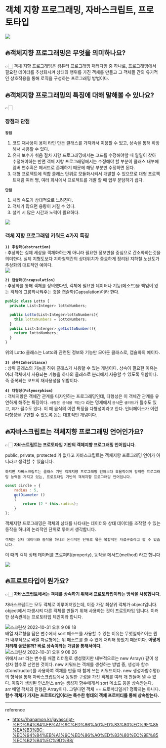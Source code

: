 # 객체 지향 프로그래밍, 자바스크립트, 프로토타입
![](https://i.ytimg.com/vi/dy9yQIx38u8/maxresdefault.jpg)
## 🔥객체지향 프로그래밍은 무엇을 의미하나요?
👉🏻 객체 지향 프로그래밍은 컴퓨터 프로그래밍 패러다임 중 하나로, 프로그래밍에서 필요한 데이터를 추상화시켜 상태와 행위를 가진 객체를 만들고 그 객체들 간의 유기적인 상호작용을 통해 로직을 구성하는 프로그래밍 방법이다.


## 🔥객체지향 프로그래밍의 특징에 대해 말해볼 수 있나요?
👉🏻
### 장점과 단점
**`장점`**
1) 코드 재사용이 용이
타인 만든 클래스를 가져와서 이용할 수 있고, 상속을 통해 확장해서 사용할 수 있다.
2) 유지 보수가 쉬움
절차 지향 프로그래밍에서는 코드를 수정해야할 때 일일이 찾아 수정해야하는 반면 객체 지향 프로그래밍에서는 수정해야 할 부분이 클래스 내부에 멤버 변수혹은 메서드로 존재하기 때문에 해당 부분만 수정하면 된다.
3) 대형 프로젝트에 적합
클래스 단위로 모듈화시켜서 개발할 수 있으므로 대형 프로젝트처럼 여러 명, 여러 회사에서 프로젝트를 개발 할 때 업무 분담하기 쉽다.

**`단점`**
1) 처리 속도가 상대적으로 느려진다.
2) 객체가 많으면 용량이 커질 수 있다.
3) 설계 시 많은 시간과 노력이 필요하다.


![](https://blog.kakaocdn.net/dn/WnG1X/btqzfGtTExD/V1NPnagTjsP83C8XRBYkZ0/img.jpg)
### 객체 지향 프로그래밍 키워드 4가지 특징

**`1) 추상화(abstraction)`**<br>
: 추상화는 실제 세상을 객체화하는게 아니라 필요한 정보만을 중심으로 간소화하는것을 의미한다. 
  실제 지형도보다 지하철역간의 상대위치가 중요하게 정리된 지하철 노선도가 추상화의 대표적인 예이다.
  <br>
![](https://user-images.githubusercontent.com/33862991/113979858-c3043200-9880-11eb-8f5c-012cf496eb8c.jpg)

**`2) 캡슐화(Encapsulation)`**<br>
: 추상화를 통해 객체를 정의했다면, 객체에 필요한 데이터나 기능(메소드)을 책임이 있는 객체에 그룹화시켜주는 것을 캡슐화(Capsulation)이라 한다.<br>
```javascript
public class Lotto {
  private List<Integer> lottoNumbers;

  public Lotto(List<Integer>lottoNumbers){
    this.lottoNumbers = lottoNumbers;
  }
  public List<Interger> getLottoNumber(){
    return lottoNumbers;
  }
}
```
위의 Lotto 클래스는 Lotto와 관련된 정보와 기능만 모아둔 클래스로, 캡슐화의 예이다.<br>

**`3) 상속(Inheritance)`**<br>
: 상위 클래스의 기능을 하위 클래스가 사용할 수 있는 개념이다. 
상속이 필요한 이유는 여러 객체에서 사용되는 기능을 하나의 클래스로 분리해서 사용할 수 있도록 위함이다. 즉 중복되는 코드의 재사용성을 위함이다.<br>

**`4) 다형성(Polymorphism)`**<br>
: 객체지향은 객체간 관계를 디자인하는 프로그래밍인데, 다형성은 이 객체간 관계를 유연하게 해주는 특징이다.
`사람은 음식을 먹는다` 라는 명제에서 `음식`은 `샐러드`가 될수도 있고, `회`가 될수도 있다. 이 때 음식의 이런 특징을 다형성이라고 한다. 인터페이스가 이런 다형성을 구현할 수 있도록 돕는 대표적인 개념이다.<br>


## 🔥자바스크립트는 객체지향 프로그래밍 언어인가요?
👉🏻 **자바스트립트는 프로토타입 기반의 객체지향 프로그래밍 언어입니다.**

public, private, protected 가 없다고 자바스크립트는 객체지향 프로그래밍 언어가 아니라고 생각할 수 있습니다. 

`하지만 자바스크립트는 클래스 기반 객체지향 프로그래밍 언어보다 효율적이며 강력한 프로그래밍 능력을 가지고 있는, 프로토타입 기반의 객체지향 프로그래밍 언어입니다.`
```javascript
const circle = {
    radius : 5,
    getDiameter ()
    {
        return (2 * this.radius);
    }
};
```
객체지향 프로그래밍은 객체의 상태를 나타내는 데이터와 상태 데이터를 조작할 수 있는 동작을 하나의 논리적인 단위로 묶어서 생각합니다. 

`객체는 상태 데이터와 동작을 하나의 논리적인 단위로 묶은 복합적인 자료구조라고 할 수 있습니다.`

이 때의 객체 상태 데이터를 프로퍼티(property), 동작을 메서드(method) 라고 합니다


![](https://spoqa.github.io/images/2013-02-06/1.png)
## 🔥프로토타입이 뭔가요?
👉🏻 **자바스크립트에서는 객체를 상속하기 위해서 프로토타입이라는 방식을 사용합니다.**

자바스크립트는 모두 객체로 이루어져있는데, 이중 가장 최상위 객체가 object입니다.
object에서 파생시켜 다른 객체를 만들기 위해 사용하는 것이 프로토타입 입니다.
이러한 상속관계는 프로토타입 체인이라 합니다.<br>

![스크린샷 2022-10-31 오후 9 08 18](https://user-images.githubusercontent.com/102123710/199004645-f6cf1523-431a-476d-8c2f-37c29e2826a7.png)
<br>
배열 자료형을 담은 변수에서 sort 메소드를 사용할 수 있는 이유는 무엇일까?
이는 뭔가 내부적으로 배열 자료형에는 위 메소드를 쓸 수 있게 처리해 놓았기 때문이다.
**어떻게 처리해 놓았을까? 바로 상속이라는 개념을 통해서이다.**
<br>
![스크린샷 2022-10-31 오후 9 08 26](https://user-images.githubusercontent.com/102123710/199004721-e1966f30-d643-4a06-a95b-0842648282ba.png)
<br>
위에서 arr 라는 변수를 배열 리터럴로 생성했지만 내부적으로는 new Array() 같이 생성자 함수로 선언한 것이다.
new 키워드는 객체를 생성하는 방법 중, 생성자 함수(Constructor)를 사용하여 객체를 만들 때 함께 쓰는 키워드이다.
new 생성자함수명() 의 형식을 통해 자바스크립트에서 동일한 구성을 가진 객체를 여러 개 만들어 낼 수 있다.
이렇게 생성된 인스턴스 arr는 생성자 함수에게서 sort 메소드 등을 상속받는다.
<br>
arr 배열 객체의 원형은 Array이다.
그렇다면 객체 == 프로퍼티일까? 정확히는 아니다.
**함수 객체가 가지는 프로토타입이라는 특수한 형태의 객체 프로퍼티를 통해 상속받는다.**

---

reference
* https://hanamon.kr/javascript-%ED%94%84%EB%A1%9C%ED%86%A0%ED%83%80%EC%9E%85%EA%B3%BC-%ED%94%84%EB%A1%9C%ED%86%A0%ED%83%80%EC%9E%85%EC%B2%B4%EC%9D%B8/
